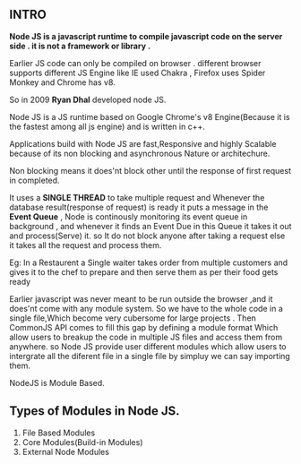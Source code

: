 ## INTRO
**Node JS is a javascript runtime to compile javascript code on the server side . it is not a framework or library .**

Earlier JS code can only be compiled on browser . different browser supports different JS Engine like IE used Chakra , Firefox uses Spider Monkey and Chrome has v8.

So in 2009 **Ryan Dhal** developed node JS.

Node JS is a JS runtime based on  Google Chrome's v8 Engine(Because it is the fastest among all js engine) and is written in c++.

Applications build with Node JS are fast,Responsive and highly Scalable because of its non blocking and asynchronous Nature or architechure.

Non blocking means it does'nt block other until the response of first request in completed.

It uses a **SINGLE THREAD** to take multiple request and Whenever the database result(response of request) is ready it puts a message in the **Event Queue** , Node is continously monitoring its event queue in background , and whenever it finds an Event Due in this Queue it takes it out and process(Serve) it. so It do not block anyone after taking a request else it takes all the request and process them.

Eg: In a Restaurent a Single waiter takes order from multiple customers and gives it to the chef to prepare and  then serve them as per their food gets ready

Earlier javascript was never meant to be run outside the browser ,and it does'nt come with any module system. So we have to the whole code in a single file,Which become very cubersome for large projects . Then CommonJS API comes to fill this gap by defining a module format Which allow users to breakup the code in multiple JS files and access them from anywhere. so Node JS provide user different modules which allow users to intergrate all the diferent file in a single file by simpluy we can say importing them.

NodeJS is Module Based.

## Types of Modules in Node JS.

1. File Based Modules
2. Core Modules(Build-in Modules)
3. External Node Modules
